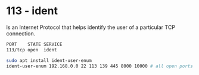 # 113 - ident

Is an Internet Protocol that helps identify the user of a particular TCP connection.

```bash
PORT    STATE SERVICE
113/tcp open  ident

sudo apt install ident-user-enum
ident-user-enum 192.168.0.0 22 113 139 445 8000 10000 # all open ports list
```

